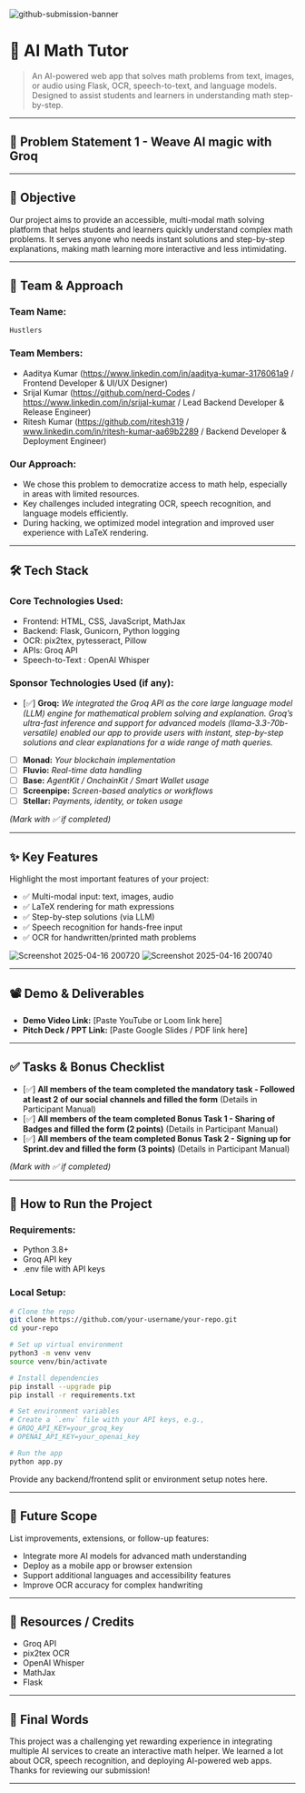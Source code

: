 ![github-submission-banner](https://github.com/user-attachments/assets/a1493b84-e4e2-456e-a791-ce35ee2bcf2f)

# 🚀 AI Math Tutor

> An AI-powered web app that solves math problems from text, images, or audio using Flask, OCR, speech-to-text, and language models. Designed to assist students and learners in understanding math step-by-step.

---

## 📌 Problem Statement 1 - Weave Al magic with Groq

---

## 🎯 Objective

Our project aims to provide an accessible, multi-modal math solving platform that helps students and learners quickly understand complex math problems.
It serves anyone who needs instant solutions and step-by-step explanations, making math learning more interactive and less intimidating.

---

## 🧠 Team & Approach

### Team Name:  
`Hustlers`

### Team Members:  
- Aaditya Kumar (https://www.linkedin.com/in/aaditya-kumar-3176061a9 / Frontend Developer & UI/UX Designer)  
- Srijal Kumar  (https://github.com/nerd-Codes / https://www.linkedin.com/in/srijal-kumar / Lead Backend Developer & Release Engineer)
- Ritesh Kumar  (https://github.com/ritesh319 / www.linkedin.com/in/ritesh-kumar-aa69b2289 / Backend Developer & Deployment Engineer)

### Our Approach:  
- We chose this problem to democratize access to math help, especially in areas with limited resources.  
- Key challenges included integrating OCR, speech recognition, and language models efficiently.
- During hacking, we optimized model integration and improved user experience with LaTeX rendering. 

---

## 🛠️ Tech Stack

### Core Technologies Used:
- Frontend: HTML, CSS, JavaScript, MathJax
- Backend: Flask, Gunicorn, Python logging
- OCR: pix2tex, pytesseract, Pillow 
- APIs: Groq API
- Speech-to-Text : OpenAI Whisper

### Sponsor Technologies Used (if any):
- [✅] **Groq:** _We integrated the Groq API as the core large language model (LLM) engine for mathematical problem solving and explanation. Groq’s ultra-fast inference and support for advanced models
  (llama-3.3-70b-versatile) enabled our app to provide users with instant, step-by-step solutions and clear explanations for a wide range of math queries._  
- [ ] **Monad:** _Your blockchain implementation_  
- [ ] **Fluvio:** _Real-time data handling_  
- [ ] **Base:** _AgentKit / OnchainKit / Smart Wallet usage_  
- [ ] **Screenpipe:** _Screen-based analytics or workflows_  
- [ ] **Stellar:** _Payments, identity, or token usage_

*(Mark with ✅ if completed)*

---

## ✨ Key Features

Highlight the most important features of your project:

- ✅ Multi-modal input: text, images, audio
- ✅ LaTeX rendering for math expressions  
- ✅ Step-by-step solutions (via LLM)
- ✅ Speech recognition for hands-free input
- ✅ OCR for handwritten/printed math problems

![Screenshot 2025-04-16 200720](https://github.com/user-attachments/assets/8a9d794b-7354-47d5-bab0-d76975dd415c)
![Screenshot 2025-04-16 200740](https://github.com/user-attachments/assets/89349d5b-1266-4fd0-aa40-faba89abf84c)

---

## 📽️ Demo & Deliverables

- **Demo Video Link:** [Paste YouTube or Loom link here]  
- **Pitch Deck / PPT Link:** [Paste Google Slides / PDF link here]  

---

## ✅ Tasks & Bonus Checklist

- [✅] **All members of the team completed the mandatory task - Followed at least 2 of our social channels and filled the form** (Details in Participant Manual)  
- [✅] **All members of the team completed Bonus Task 1 - Sharing of Badges and filled the form (2 points)**  (Details in Participant Manual)
- [✅] **All members of the team completed Bonus Task 2 - Signing up for Sprint.dev and filled the form (3 points)**  (Details in Participant Manual)

*(Mark with ✅ if completed)*

---

## 🧪 How to Run the Project

### Requirements:
- Python 3.8+
- Groq API key
- .env file with API keys

### Local Setup:
```bash
# Clone the repo
git clone https://github.com/your-username/your-repo.git
cd your-repo

# Set up virtual environment
python3 -m venv venv
source venv/bin/activate

# Install dependencies
pip install --upgrade pip
pip install -r requirements.txt

# Set environment variables
# Create a `.env` file with your API keys, e.g.,
# GROQ_API_KEY=your_groq_key
# OPENAI_API_KEY=your_openai_key

# Run the app
python app.py

```

Provide any backend/frontend split or environment setup notes here.

---

## 🧬 Future Scope

List improvements, extensions, or follow-up features:

- Integrate more AI models for advanced math understanding  
- Deploy as a mobile app or browser extension
- Support additional languages and accessibility features
- Improve OCR accuracy for complex handwriting

---

## 📎 Resources / Credits

- Groq API
- pix2tex OCR
- OpenAI Whisper
- MathJax
- Flask

---

## 🏁 Final Words

This project was a challenging yet rewarding experience in integrating multiple AI services to create an interactive math helper. We learned a lot about OCR, speech recognition, and deploying AI-powered web apps. Thanks for reviewing our submission!

---
